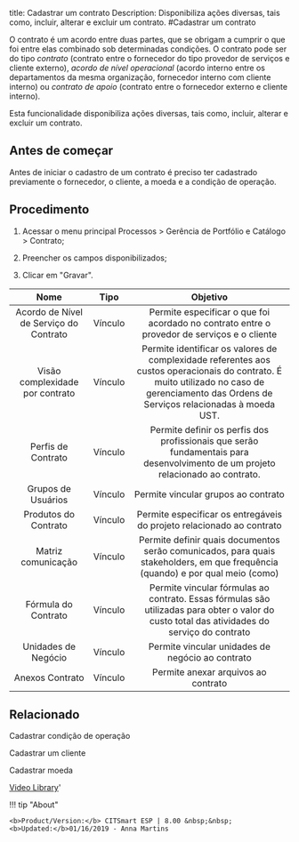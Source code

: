 title: Cadastrar um contrato
Description: Disponibiliza ações diversas, tais como, incluir, alterar e excluir um contrato.
#Cadastrar um contrato

O contrato é um acordo entre duas partes, que se obrigam a cumprir o que foi
entre elas combinado sob determinadas condições. O contrato pode ser do
tipo *contrato* (contrato entre o fornecedor do tipo provedor de serviços e
cliente externo), *acordo de nível operacional* (acordo interno entre os
departamentos da mesma organização, fornecedor interno com cliente interno)
ou *contrato de apoio* (contrato entre o fornecedor externo e cliente interno).

Esta funcionalidade disponibiliza ações diversas, tais como, incluir, alterar e
excluir um contrato.

Antes de começar
--------------------

Antes de iniciar o cadastro de um contrato é preciso ter cadastrado previamente
o fornecedor, o cliente, a moeda e a condição de operação.

Procedimento
----------------

1.  Acessar o menu principal Processos \> Gerência de Portfólio e Catálogo \>
    Contrato;

2.  Preencher os campos disponibilizados;

3.  Clicar em "Gravar".

|                  Nome                  |   Tipo  |                                                                                          Objetivo                                                                                          |
|:--------------------------------------:|:-------:|:------------------------------------------------------------------------------------------------------------------------------------------------------------------------------------------:|
| Acordo de Nível de Serviço do Contrato | Vínculo |                                                 Permite especificar o que foi acordado no contrato entre o provedor de serviços e o cliente                                                |
|     Visão complexidade por contrato    | Vínculo | Permite identificar os valores de complexidade referentes aos custos operacionais do contrato. É muito utilizado no caso de gerenciamento das Ordens de Serviços relacionadas à moeda UST. |
|           Perfis de Contrato           | Vínculo |                               Permite definir os perfis dos profissionais que serão fundamentais para desenvolvimento de um projeto relacionado ao contrato.                               |
|           Grupos de Usuários           | Vínculo |                                                                             Permite vincular grupos ao contrato                                                                            |
|          Produtos do Contrato          | Vínculo |                                                            Permite especificar os entregáveis do projeto relacionado ao contrato                                                           |
|           Matriz comunicação           | Vínculo |                               Permite definir quais documentos serão comunicados, para quais stakeholders, em que frequência (quando) e por qual meio (como)                               |
|           Fórmula do Contrato          | Vínculo |                        Permite vincular fórmulas ao contrato. Essas fórmulas são utilizadas para obter o valor do custo total das atividades do serviço do contrato                        |
|           Unidades de Negócio          | Vínculo |                                                                      Permite vincular unidades de negócio ao contrato                                                                      |
|             Anexos Contrato            | Vínculo |                                                                             Permite anexar arquivos ao contrato                                                                            |



Relacionado
-------

Cadastrar condição de operação

Cadastrar um cliente

Cadastrar moeda


<i class='fa fa-youtube-play  fa-2x' style='color:#97ce17;vertical-align: middle;'> </i> [Video Library](https://www.youtube.com/playlist?list=PLB5qK2uzf2RPUBXWp7r7A0YUQY07qkSrO)'

!!! tip "About"

    <b>Product/Version:</b> CITSmart ESP | 8.00 &nbsp;&nbsp;
    <b>Updated:</b>01/16/2019 - Anna Martins
